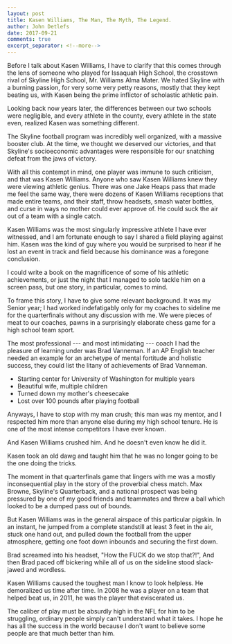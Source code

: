 ```yaml
---
layout: post
title: Kasen Williams, The Man, The Myth, The Legend.
author: John Detlefs
date: 2017-09-21
comments: true
excerpt_separator: <!--more-->
---
```


Before I talk about Kasen Williams, I have to clarify that this comes through the lens of someone who played for Issaquah High School, the crosstown rival of Skyline High School, Mr. Williams Alma Mater. We hated Skyline with a burning passion, for very some very petty reasons, mostly that they kept beating us, with Kasen being the prime inflictor of scholastic athletic pain.

<!--more-->

Looking back now years later, the differences between our two schools were negligible, and every athlete in the county, every athlete in the state even, realized Kasen was something different.

The Skyline football program was incredibly well organized, with a massive booster club. At the time, we thought we deserved our victories, and that Skyline's socioeconomic advantages were responsible for our snatching defeat from the jaws of victory. 

With all this contempt in mind, one player was immune to such criticism, and that was Kasen Williams. Anyone who saw Kasen Williams knew they were viewing athletic genius. There was one Jake Heaps pass that made me feel the same way, there were dozens of Kasen Williams receptions that made entire teams, and their staff, throw headsets, smash water bottles, and curse in ways no mother could ever approve of. He could suck the air out of a team with a single catch. 


Kasen Williams was the most singularly impressive athlete I have ever witnessed, and I am fortunate enough to say I shared a field playing against him.
Kasen was the kind of guy where you would be surprised to hear if he lost an event in track and field because his dominance was a foregone conclusion.

I could write a book on the magnificence of some of his athletic achievements, or just the night that I managed to solo tackle him on a screen pass, but one story, in particular, comes to mind.

To frame this story, I have to give some relevant background. It was my Senior year; I had worked indefatigably only for my coaches to sideline me for the quarterfinals without any discussion with me. We were pieces of meat to our coaches, pawns in a surprisingly elaborate chess game for a high school team sport. 

The most professional --- and most intimidating --- coach I had the pleasure of learning under was Brad Vanneman. If an AP English teacher needed an example for an archetype of mental fortitude and holistic success, they could list the litany of achievements of Brad Vanneman.

- Starting center for University of Washington for multiple years
- Beautiful wife, multiple children
- Turned down my mother's cheesecake
- Lost over 100 pounds after playing football

Anyways, I have to stop with my man crush; this man was my mentor, and I respected him more than anyone else during my high school tenure. He is one of the most intense competitors I have ever known.

And Kasen Williams crushed him. And he doesn't even know he did it.

Kasen took an old dawg and taught him that he was no longer going to be the one doing the tricks. 

The moment in that quarterfinals game that lingers with me was a mostly inconsequential play in the story of the proverbial chess match. Max Browne, Skyline's Quarterback, and a national prospect was being pressured by one of my good friends and teammates and threw a ball which looked to be a dumped pass out of bounds. 

But Kasen Williams was in the general airspace of this particular pigskin. In an instant, he jumped from a complete standstill at least 3 feet in the air, stuck one hand out, and pulled down the football from the upper atmosphere, getting one foot down inbounds and securing the first down.

Brad screamed into his headset, "How the FUCK do we stop that?!", And then Brad paced off bickering while all of us on the sideline stood slack-jawed and wordless. 

Kasen Williams caused the toughest man I know to look helpless. He demoralized us time after time. In 2008 he was a player on a team that helped beat us, in 2011, he was the player that eviscerated us. 

The caliber of play must be absurdly high in the NFL for him to be struggling, ordinary people simply can't understand what it takes. I hope he has all the success in the world because I don't want to believe some people are that much better than him.



